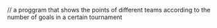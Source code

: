 // a proggram that shows the points of different teams according to the number of goals in a certain tournament
